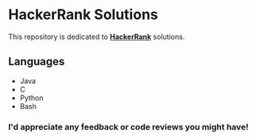 # HackerRank Solutions
This repository is dedicated to [**HackerRank**](https://www.hackerrank.com/) solutions. 

## Languages
* Java
* C
* Python
* Bash

### I'd appreciate any feedback or code reviews you might have!
